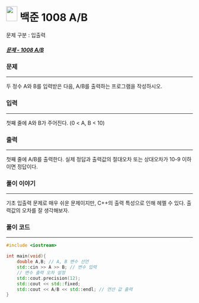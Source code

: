 
# <img src="https://d2gd6pc034wcta.cloudfront.net/tier/1.svg" width="30" height="40"> 백준 1008 A/B

문제 구분 : 입출력
##### [문제 - 1008 A/B](https://www.acmicpc.net/problem/1008)

### 문제
<hr>
두 정수 A와 B를 입력받은 다음, A/B를 출력하는 프로그램을 작성하시오.

### 입력
<hr>
첫째 줄에 A와 B가 주어진다. (0 < A, B < 10)

### 출력
<hr>
첫째 줄에 A/B를 출력한다. 실제 정답과 출력값의 절대오차 또는 상대오차가 10-9 이하이면 정답이다.


### 풀이 이야기
<hr>
기초 입출력 문제로 매우 쉬운 문제이지만, C++의 출력 특성으로 인해 헤멜 수 있다. 출력값의 오차를 잘 생각해보자.

### 풀이 코드
<hr>

``` c++
#include <iostream>

int main(void){
    double A,B; // A, B 변수 선언
    std::cin >> A >> B; // 변수 입력
    // 변수 출력 오차 설정
    std::cout.precision(12);
    std::cout << std::fixed;
    std::cout << A/B << std::endl; // 연산 값 출력
}
```
